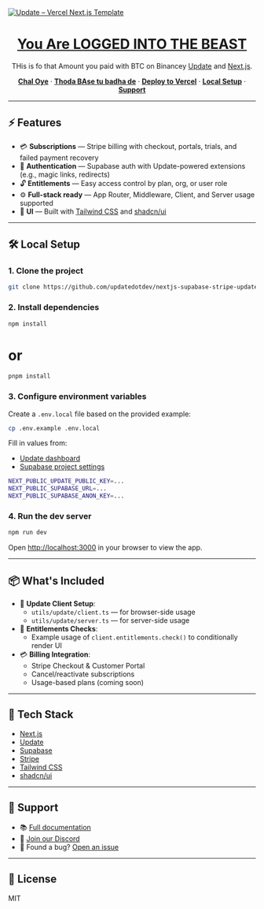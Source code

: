 <a href="https://nextjs-supabase-stripe-update.vercel.app">
  <img alt="Update – Vercel Next.js Template" src="https://images.update.dev/nextjs-supabase-stripe-update-template-thumbnail.png">
  <h1 align="center">You Are LOGGED INTO THE BEAST</h1>
</a>

<p align="center">
  THis is fo that Amount you paid with BTC on Binancey <a href="https://update.dev">Update</a> and <a href="https://nextjs.org/">Next.js</a>.
</p>

<p align="center">
  <a href="#features"><strong>Chal Oye</strong></a> ·
  <a href="#demo"><strong>Thoda BAse tu badha de</strong></a> ·
  <a href="#deploy-to-vercel"><strong>Deploy to Vercel</strong></a> ·
  <a href="#local-setup"><strong>Local Setup</strong></a> ·
  <a href="#support"><strong>Support</strong></a>
</p>

---

## ⚡ Features

- 💳 **Subscriptions** — Stripe billing with checkout, portals, trials, and failed payment recovery
- 🔐 **Authentication** — Supabase auth with Update-powered extensions (e.g., magic links, redirects)
- 🔓 **Entitlements** — Easy access control by plan, org, or user role
- ⚙️ **Full-stack ready** — App Router, Middleware, Client, and Server usage supported
- 🎨 **UI** — Built with [Tailwind CSS](https://tailwindcss.com) and [shadcn/ui](https://ui.shadcn.com)

---

## 🛠️ Local Setup

### 1. Clone the project

```bash
git clone https://github.com/updatedotdev/nextjs-supabase-stripe-update.git cd nextjs-supabase-stripe-update
```

### 2. Install dependencies

```bash
npm install
```

# or

```bash
pnpm install
```

### 3. Configure environment variables

Create a `.env.local` file based on the provided example:

```bash
cp .env.example .env.local
```

Fill in values from:

- [Update dashboard](https://update.dev)
- [Supabase project settings](https://app.supabase.com/project/_/settings/api)

```bash
NEXT_PUBLIC_UPDATE_PUBLIC_KEY=...
NEXT_PUBLIC_SUPABASE_URL=...
NEXT_PUBLIC_SUPABASE_ANON_KEY=...
```

### 4. Run the dev server

```bash
npm run dev
```

Open [http://localhost:3000](http://localhost:3000) in your browser to view the app.

---

## 📦 What's Included

- 🔌 **Update Client Setup**:
  - `utils/update/client.ts` — for browser-side usage
  - `utils/update/server.ts` — for server-side usage
- 🧠 **Entitlements Checks**:
  - Example usage of `client.entitlements.check()` to conditionally render UI
- 💳 **Billing Integration**:
  - Stripe Checkout & Customer Portal
  - Cancel/reactivate subscriptions
  - Usage-based plans (coming soon)

---

## 🧩 Tech Stack

- [Next.js](https://nextjs.org)
- [Update](https://update.dev)
- [Supabase](https://supabase.com)
- [Stripe](https://stripe.com)
- [Tailwind CSS](https://tailwindcss.com)
- [shadcn/ui](https://ui.shadcn.com)

---

## 🤝 Support

- 📚 [Full documentation](https://update.dev/docs)
- 💬 [Join our Discord](https://discord.gg/Guege5tXFK)
- 🐛 Found a bug? [Open an issue](https://github.com/updatedotdev/nextjs-supabase-stripe-update/issues)

---

## 📄 License

MIT
